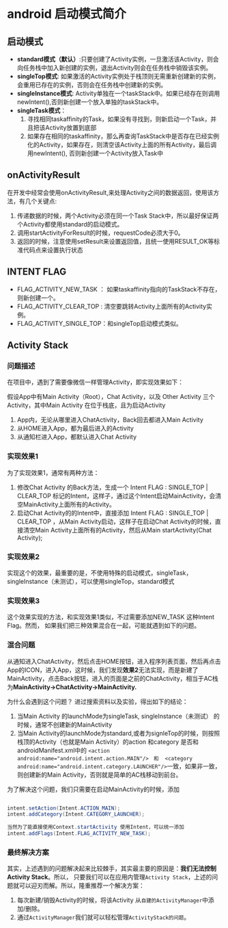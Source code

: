 # android 启动模式简介

## 启动模式

* **standard模式（默认）**:只要创建了Activity实例，一旦激活该Activity，则会向任务栈中加入新创建的实例，退出Activity则会在任务栈中销毁该实例。
* **singleTop模式**: 如果激活的Activity实例处于栈顶则无需重新创建新的实例，会重用已存在的实例，否则会在任务栈中创建新的实例。
* **singleInstance模式**: Activity单独在一个taskStack中。如果已经存在则调用newIntent(),否则新创建一个放入单独的taskStack中。
* **singleTask模式**：
    1. 寻找相同taskaffinity的Task，如果没有寻找到，则新启动一个Task，并且把该Activity放置到底部
    2. 如果存在相同的taskaffinity，那么再查询TaskStack中是否存在已经实例化的Activity，如果存在，则清空该Activity上面的所有Activity，最后调用newIntent(), 否则新创建一个Activity放入Task中

## onActivityResult

在开发中经常会使用onActivityResult,来处理Activity之间的数据返回，使用该方法，有几个关键点:

1. 传递数据的时候，两个Activity必须在同一个Task Stack中，所以最好保证两个Activity都使用standard的启动模式。
2. 调用startActivityForResult的时候，requestCode必须大于0。
3. 返回的时候，注意使用setResult来设置返回值，且统一使用RESULT_OK等标准代码点来设置执行状态  

## INTENT FLAG

* FLAG_ACTIVITY_NEW_TASK ： 如果taskaffinity指向的TaskStack不存在，则新创建一个。
* FLAG_ACTIVITY_CLEAR_TOP :  清空要跳转Activity上面所有的Activity实例。
* FLAG_ACTIVITY_SINGLE_TOP：和singleTop启动模式类似。


## Activity Stack

### 问题描述

在项目中，遇到了需要像微信一样管理Activity，即实现效果如下：

假设App中有Main Activity（Root），Chat Activity，以及 Other Activity 三个Activity，其中Main Activity 在位于栈底，且为启动Activity

1. App内，无论从哪里进入ChatActivity，Back回去都进入Main Activity
2. 从HOME进入App，都为最后进入的Activity
3. 从通知栏进入App，都默认进入Chat Activity

### 实现效果1

为了实现效果1，通常有两种方法：

1. 修改Chat Activity 的Back方法，生成一个 Intent FLAG : SINGLE_TOP | CLEAR_TOP 标记的Intent，这样子，通过这个Intent启动MainActivity，会清空MainActivity上面所有的Activity。
2. 启动Chat Activity的的Intent中，直接添加 Intent FLAG : SINGLE_TOP | CLEAR_TOP ，从Main Activity启动，这样子在启动Chat Activity的时候，直接清空Main Activity上面所有的Activity，然后从Main startActivity(Chat Activity);

### 实现效果2

实现这个的效果，最重要的是，不使用特殊的启动模式，singleTask，singleInstance（未测试），可以使用singleTop，standard模式

### 实现效果3

这个效果实现的方法，和实现效果1类似，不过需要添加NEW_TASK 这种Intent Flag。然而，
如果我们把三种效果混合在一起，可能就遇到如下的问题。

### 混合问题

从通知进入ChatActivity，然后点击HOME按钮，进入程序列表页面，然后再点击App的ICON，进入App，这时候，我们发现**效果2**无法实现，而是新建了MainActivity，点击Back按钮，进入的页面是之前的ChatActivity，相当于AC栈为**MainActivity->ChatActivity->MainActivity.**

为什么会遇到这个问题？ 进过搜索资料以及实验，得出如下的结论：

1. 当Main Activity 的launchMode为singleTask, singleInstance（未测试） 的时候，通常不创建新的MainActivity
2. 当Main Activity的launchMode为standard,或者为signleTop的时候，则按照 栈顶的Activity（也就是Main Activity）的action 和category 是否和androidManifest.xml中的 `<action android:name="android.intent.action.MAIN"/>　和  <category android:name="android.intent.category.LAUNCHER"/>`一致，如果非一致，则创建新的Main Activity，否则就是简单的AC栈移动到前台。

为了解决这个问题，我们只需要在启动MainActivity的时候，添加

```java

intent.setAction(Intent.ACTION_MAIN);
intent.addCategory(Intent.CATEGORY_LAUNCHER);
　　　　 
当然为了能直接使用Context.startActivity 使用Intent，可以统一添加
intent.addFlags(Intent.FLAG_ACTIVITY_NEW_TASK);

```

### 最终解决方案

其实，上述遇到的问题解决起来比较棘手，其实最主要的原因是：**我们无法控制Activity Stack**。所以，
只要我们可以在应用内管理`Activity Stack`，上述的问题就可以迎刃而解。所以，隆重推荐一个解决方案：

1. 每次新建/销毁Activity的时候，将该Activity 从`自建的ActivityManager`中添加/删除。
2. 通过`ActivityManager`我们就可以轻松管理`ActivityStack的问题`。


